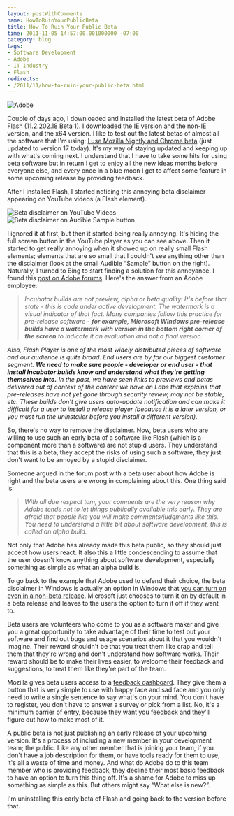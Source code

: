 ```yaml
---
layout: postWithComments
name: HowToRuinYourPublicBeta
title: How To Ruin Your Public Beta
time: 2011-11-05 14:57:00.001000000 -07:00
category: blog
tags:
- Software Development
- Adobe
- IT Industry
- Flash
redirects:
- /2011/11/how-to-ruin-your-public-beta.html
---
```

<img class="imageOnRight" title="Adobe" src="{{ site.baseurl }}public/images/HowToRuinPublicBeta/AdobeLogo.jpg">

Couple of days ago, I downloaded and installed the latest beta of Adobe Flash (11.2.202.18 Beta 1). I downloaded the IE version and the non-IE version, and the x64 version. I like to test out the latest betas of almost all the software that I'm using; [I use Mozilla Nightly and Chrome beta](http://www.amreldib.com/2011/10/what-i-use-part-2.html) (just updated to version 17 today). It's my way of staying updated and keeping up with what's coming next. I understand that I have to take some hits for using beta software but in return I get to enjoy all the new ideas months before everyone else, and every once in a blue moon I get to affect some feature in some upcoming release by providing feedback.

After I installed Flash, I started noticing this annoying beta disclaimer appearing on YouTube videos (a Flash element).

<img class="imageInCenter" title="Beta disclaimer on YouTube Videos" src="{{ site.baseurl }}public/images/HowToRuinPublicBeta/FlashBetaDisclaimer01.png">

<img class="imageOnRight" title="Beta disclaimer on Audible Sample button" src="{{ site.baseurl }}public/images/HowToRuinPublicBeta/FlashBetaDisclaimer02.png">

I ignored it at first, but then it started being really annoying. It's hiding the full screen button in the YouTube player as you can see above. Then it started to get really annoying when it showed up on really small Flash elements; elements that are so small that I couldn't see anything other than the disclaimer (look at the small Audible “Sample” button on the right). Naturally, I turned to Bing to start finding a solution for this annoyance. I found this [post on Adobe forums](http://forums.adobe.com/thread/797926?start=0&amp;tstart=0). Here's the answer from an Adobe employee:  

> _Incubator builds are not preview, alpha or beta quality. It's before that state - this is code under active development. The watermark is a visual indicator of that fact. Many companies follow this practice for pre-release software - **for example, Microsoft Windows pre-release builds have a watermark with version in the bottom right corner of the screen** to indicate it an evaluation and not a final version._

_Also, Flash Player is one of the most widely distributed pieces of software and our audience is quite broad. End users are by far our biggest customer segment. **We need to make sure people - developer or end user - that install Incubator builds know and understand what they're getting themselves into.** In the past, we have seen links to previews and betas delivered out of context of the content we have on Labs that explains that pre-releases have not yet gone through security review, may not be stable, etc. These builds don't give users auto-update notification and can make it difficult for a user to install a release player (because it is a later version, or you must run the uninstaller before you install a different version)._

So, there's no way to remove the disclaimer. Now, beta users who are willing to use such an early beta of a software like Flash (which is a component more than a software) are not stupid users. They understand that this is a beta, they accept the risks of using such a software, they just don't want to be annoyed by a stupid disclaimer.

Someone argued in the forum post with a beta user about how Adobe is right and the beta users are wrong in complaining about this. One thing said is:  

> _With all due respect tom, your comments are the very reason why Adobe tends not to let things publically available this early. They are afraid that people like you will make comments/judgments like this. You need to understand a little bit about software development, this is called an alpha build._

Not only that Adobe has already made this beta public, so they should just accept how users react. It also this a little condescending to assume that the user doesn't know anything about software development, especially something as simple as what an alpha build is.

To go back to the example that Adobe used to defend their choice, the beta disclaimer in Windows is actually an option in Windows that [you can turn on even in a non-beta release](http://www.windowssquad.com/how-to-display-windows-7-build-version-number-on-desktop/23/). Microsoft just chooses to turn it on by default in a beta release and leaves to the users the option to turn it off if they want to.

Beta users are volunteers who come to you as a software maker and give you a great opportunity to take advantage of their time to test out your software and find out bugs and usage scenarios about it that you wouldn't imagine. Their reward shouldn't be that you treat them like crap and tell them that they're wrong and don't understand how software works. Their reward should be to make their lives easier, to welcome their feedback and suggestions, to treat them like they're part of the team.

Mozilla gives beta users access to a [feedback dashboard](http://input.mozilla.com/en-US/). They give them a button that is very simple to use with happy face and sad face and you only need to write a single sentence to say what's on your mind. You don't have to register, you don't have to answer a survey or pick from a list. No, it's a minimum barrier of entry, because they want you feedback and they'll figure out how to make most of it.

A public beta is not just publishing an early release of your upcoming version. It's a process of including a new member in your development team; the public. Like any other member that is joining your team, if you don't have a job description for them, or have tools ready for them to use, it's all a waste of time and money. And what do Adobe do to this team member who is providing feedback, they decline their most basic feedback to have an option to turn this thing off. It's a shame for Adobe to miss up something as simple as this. But others might say “What else is new?”.

I'm uninstalling this early beta of Flash and going back to the version before that.
